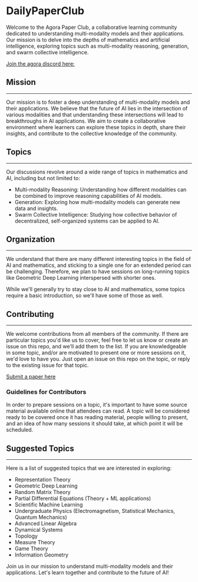 # DailyPaperClub
Welcome to the Agora Paper Club, a collaborative learning community dedicated to understanding multi-modality models and their applications. Our mission is to delve into the depths of mathematics and artificial intelligence, exploring topics such as multi-modality reasoning, generation, and swarm collective intelligence.

[Join the agora discord here:](https://discord.gg/m4hqS27cD8)

## Mission
-------

Our mission is to foster a deep understanding of multi-modality models and their applications. We believe that the future of AI lies in the intersection of various modalities and that understanding these intersections will lead to breakthroughs in AI applications. We aim to create a collaborative environment where learners can explore these topics in depth, share their insights, and contribute to the collective knowledge of the community.

## Topics
------

Our discussions revolve around a wide range of topics in mathematics and AI, including but not limited to:

-   Multi-modality Reasoning: Understanding how different modalities can be combined to improve reasoning capabilities of AI models.
-   Generation: Exploring how multi-modality models can generate new data and insights.
-   Swarm Collective Intelligence: Studying how collective behavior of decentralized, self-organized systems can be applied to AI.

## Organization
------------

We understand that there are many different interesting topics in the field of AI and mathematics, and sticking to a single one for an extended period can be challenging. Therefore, we plan to have sessions on long-running topics like Geometric Deep Learning interspersed with shorter ones.

While we'll generally try to stay close to AI and mathematics, some topics require a basic introduction, so we'll have some of those as well.

## Contributing
------------

We welcome contributions from all members of the community. If there are particular topics you'd like us to cover, feel free to let us know or create an issue on this repo, and we'll add them to the list. If you are knowledgeable in some topic, and/or are motivated to present one or more sessions on it, we'd love to have you. Just open an issue on this repo on the topic, or reply to the existing issue for that topic.

[Submit a paper here](https://discord.com/channels/999382051935506503/1123614044637642832)

### Guidelines for Contributors

In order to prepare sessions on a topic, it's important to have some source material available online that attendees can read. A topic will be considered ready to be covered once it has reading material, people willing to present, and an idea of how many sessions it should take, at which point it will be scheduled.

## Suggested Topics
----------------

Here is a list of suggested topics that we are interested in exploring:

-   Representation Theory
-   Geometric Deep Learning
-   Random Matrix Theory
-   Partial Differential Equations (Theory + ML applications)
-   Scientific Machine Learning
-   Undergraduate Physics (Electromagnetism, Statistical Mechanics, Quantum Mechanics)
-   Advanced Linear Algebra
-   Dynamical Systems
-   Topology
-   Measure Theory
-   Game Theory
-   Information Geometry

Join us in our mission to understand multi-modality models and their applications. Let's learn together and contribute to the future of AI!
